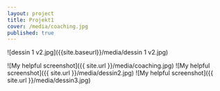 ```yaml
---
layout: project
title: Projekt1
cover: /media/coaching.jpg
published: true
---
```


![dessin 1 v2.jpg]({{site.baseurl}}/media/dessin 1 v2.jpg)

![My helpful screenshot]({{ site.url }}/media/coaching.jpg)
![My helpful screenshot]({{ site.url }}/media/dessin2.jpg)
![My helpful screenshot]({{ site.url }}/media/dessin3.jpg)
